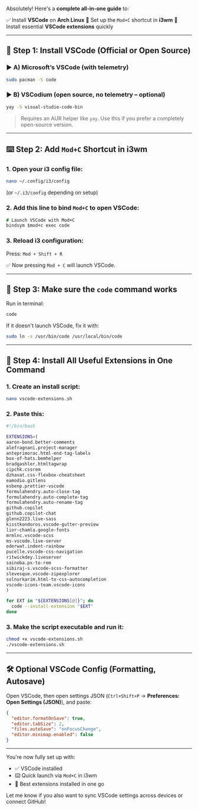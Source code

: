 Absolutely! Here's a **complete all-in-one guide** to:

✅ Install **VSCode** on **Arch Linux**
🔧 Set up the `Mod+C` shortcut in **i3wm**
🔌 Install essential **VSCode extensions** quickly

---

## 🧩 Step 1: Install VSCode (Official or Open Source)

### ▶️ A) Microsoft’s VSCode (with telemetry)

```bash
sudo pacman -S code
```

### ▶️ B) VSCodium (open source, no telemetry – optional)

```bash
yay -S visual-studio-code-bin
```

> Requires an AUR helper like `yay`. Use this if you prefer a completely open-source version.

---

## ⌨️ Step 2: Add `Mod+C` Shortcut in i3wm

### 1. Open your i3 config file:

```bash
nano ~/.config/i3/config
```

(or `~/.i3/config` depending on setup)

### 2. Add this line to bind `Mod+C` to open VSCode:

```i3
# Launch VSCode with Mod+C
bindsym $mod+c exec code
```

### 3. Reload i3 configuration:

Press: `Mod + Shift + R`

✅ Now pressing `Mod + C` will launch VSCode.

---

## 🧪 Step 3: Make sure the `code` command works

Run in terminal:

```bash
code
```

If it doesn't launch VSCode, fix it with:

```bash
sudo ln -s /usr/bin/code /usr/local/bin/code
```

---

## 🔌 Step 4: Install All Useful Extensions in One Command

### 1. Create an install script:

```bash
nano vscode-extensions.sh
```

### 2. Paste this:

```bash
#!/bin/bash

EXTENSIONS=(
aaron-bond.better-comments
alefragnani.project-manager
anteprimorac.html-end-tag-labels
box-of-hats.bemhelper
bradgashler.htmltagwrap
cipchk.cssrem
dzhavat.css-flexbox-cheatsheet
eamodio.gitlens
esbenp.prettier-vscode
formulahendry.auto-close-tag
formulahendry.auto-complete-tag
formulahendry.auto-rename-tag
github.copilot
github.copilot-chat
glenn2223.live-sass
kisstkondoros.vscode-gutter-preview
lior-chamla.google-fonts
mrmlnc.vscode-scss
ms-vscode.live-server
oderwat.indent-rainbow
pucelle.vscode-css-navigation
ritwickdey.liveserver
sainoba.px-to-rem
sibiraj-s.vscode-scss-formatter
slevesque.vscode-zipexplorer
solnurkarim.html-to-css-autocompletion
vscode-icons-team.vscode-icons
)

for EXT in "${EXTENSIONS[@]}"; do
  code --install-extension "$EXT"
done
```

### 3. Make the script executable and run it:

```bash
chmod +x vscode-extensions.sh
./vscode-extensions.sh
```

---

## 🛠️ Optional VSCode Config (Formatting, Autosave)

Open VSCode, then open settings JSON (`Ctrl+Shift+P` → **Preferences: Open Settings (JSON)**), and paste:

```json
{
  "editor.formatOnSave": true,
  "editor.tabSize": 2,
  "files.autoSave": "onFocusChange",
  "editor.minimap.enabled": false
}
```

---

You're now fully set up with:

* ✅ VSCode installed
* ⌨️ Quick launch via `Mod+C` in i3wm
* 🔌 Best extensions installed in one go

Let me know if you also want to sync VSCode settings across devices or connect GitHub!
